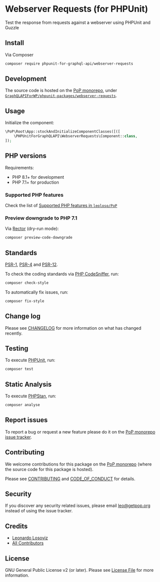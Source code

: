 # Webserver Requests (for PHPUnit)

<!--
[![Build Status][ico-travis]][link-travis]
[![Quality Score][ico-code-quality]][link-code-quality]
[![Software License][ico-license]](LICENSE.md)
[![Latest Version on Packagist][ico-version]][link-packagist]
[![Coverage Status][ico-scrutinizer]][link-scrutinizer]
[![Total Downloads][ico-downloads]][link-downloads]
-->

Test the response from requests against a webserver using PHPUnit and Guzzle

## Install

Via Composer

``` bash
composer require phpunit-for-graphql-api/webserver-requests
```

## Development

The source code is hosted on the [PoP monorepo](https://github.com/leoloso/PoP), under [`GraphQLAPIForWP/phpunit-packages/webserver-requests`](https://github.com/leoloso/PoP/tree/master/layers/GraphQLAPIForWP/phpunit-packages/webserver-requests).

## Usage

Initialize the component:

``` php
\PoP\Root\App::stockAndInitializeComponentClasses([([
    \PHPUnitForGraphQLAPI\WebserverRequests\Component::class,
]);
```

## PHP versions

Requirements:

- PHP 8.1+ for development
- PHP 7.1+ for production

### Supported PHP features

Check the list of [Supported PHP features in `leoloso/PoP`](https://github.com/leoloso/PoP/blob/master/docs/supported-php-features.md)

### Preview downgrade to PHP 7.1

Via [Rector](https://github.com/rectorphp/rector) (dry-run mode):

```bash
composer preview-code-downgrade
```

## Standards

[PSR-1](https://www.php-fig.org/psr/psr-1), [PSR-4](https://www.php-fig.org/psr/psr-4) and [PSR-12](https://www.php-fig.org/psr/psr-12).

To check the coding standards via [PHP CodeSniffer](https://github.com/squizlabs/PHP_CodeSniffer), run:

``` bash
composer check-style
```

To automatically fix issues, run:

``` bash
composer fix-style
```

## Change log

Please see [CHANGELOG](CHANGELOG.md) for more information on what has changed recently.

## Testing

To execute [PHPUnit](https://phpunit.de/), run:

``` bash
composer test
```

## Static Analysis

To execute [PHPStan](https://github.com/phpstan/phpstan), run:

``` bash
composer analyse
```

## Report issues

To report a bug or request a new feature please do it on the [PoP monorepo issue tracker](https://github.com/leoloso/PoP/issues).

## Contributing

We welcome contributions for this package on the [PoP monorepo](https://github.com/leoloso/PoP) (where the source code for this package is hosted).

Please see [CONTRIBUTING](CONTRIBUTING.md) and [CODE_OF_CONDUCT](CODE_OF_CONDUCT.md) for details.

## Security

If you discover any security related issues, please email leo@getpop.org instead of using the issue tracker.

## Credits

- [Leonardo Losoviz][link-author]
- [All Contributors][link-contributors]

## License

GNU General Public License v2 (or later). Please see [License File](LICENSE.md) for more information.

[ico-version]: https://img.shields.io/packagist/v/phpunit-for-graphql-api/webserver-requests.svg?style=flat-square
[ico-license]: https://img.shields.io/badge/license-GPLv2-brightgreen.svg?style=flat-square
[ico-travis]: https://img.shields.io/travis/phpunit-for-graphql-api/webserver-requests/master.svg?style=flat-square
[ico-scrutinizer]: https://img.shields.io/scrutinizer/coverage/g/phpunit-for-graphql-api/webserver-requests.svg?style=flat-square
[ico-code-quality]: https://img.shields.io/scrutinizer/g/phpunit-for-graphql-api/webserver-requests.svg?style=flat-square
[ico-downloads]: https://img.shields.io/packagist/dt/phpunit-for-graphql-api/webserver-requests.svg?style=flat-square

[link-packagist]: https://packagist.org/packages/phpunit-for-graphql-api/webserver-requests
[link-travis]: https://travis-ci.org/phpunit-for-graphql-api/webserver-requests
[link-scrutinizer]: https://scrutinizer-ci.com/g/phpunit-for-graphql-api/webserver-requests/code-structure
[link-code-quality]: https://scrutinizer-ci.com/g/phpunit-for-graphql-api/webserver-requests
[link-downloads]: https://packagist.org/packages/phpunit-for-graphql-api/webserver-requests
[link-author]: https://github.com/leoloso
[link-contributors]: ../../../../../../contributors
